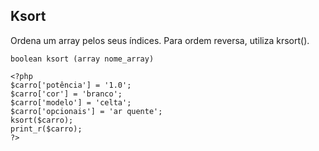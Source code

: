 ## Ksort

Ordena um array pelos seus índices. Para ordem reversa, utiliza krsort().
```
boolean ksort (array nome_array)

<?php
$carro['potência'] = '1.0';
$carro['cor'] = 'branco';
$carro['modelo'] = 'celta';
$carro['opcionais'] = 'ar quente';
ksort($carro);
print_r($carro);
?>
```